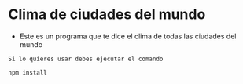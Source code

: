 # Clima de ciudades del mundo

- Este es un programa que te dice el clima de todas las ciudades del mundo 

```
Si lo quieres usar debes ejecutar el comando

npm install

```